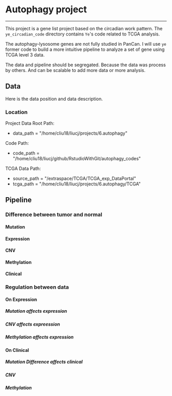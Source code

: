 # Autophagy project
---
This project is a gene list project based on the circadian work pattern. The `ye_circadian_code` directory contains `Ye`'s code related to TCGA analysis.

The autophagy-lysosome genes are not fully studied in PanCan. I will use `ye` former code to build a more intuitive pipeline to analyze a set of gene using TCGA level 3 data.

The data and pipeline should be segregated. Because the data was process by others. And can be scalable to add more data or more analysis.

## Data
Here is the data position and data description.
### Location
Project Data Root Path: 

* data_path = "/home/cliu18/liucj/projects/6.autophagy"

Code Path: 

* code_path = "/home/cliu18/liucj/github/RstudioWithGit/autophagy_codes"
  
  
TCGA Data Path: 

* source_path = "/extraspace/TCGA/TCGA_exp_DataPortal"
* tcga_path = "/home/cliu18/liucj/projects/6.autophagy/TCGA"
  


## Pipeline
### Difference between tumor and normal
#### Mutation
#### Expression
#### CNV
#### Methylation
#### Clinical

### Regulation between data
#### On Expression
##### Mutation affects expression
##### CNV affects expreession
##### Methylation affects expression

#### On Clinical
##### Mutation Difference affects clinical
##### CNV
##### Methylation
